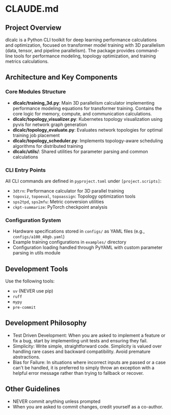 # CLAUDE.md

## Project Overview
dlcalc is a Python CLI toolkit for deep learning performance calculations and optimization, focused on transformer model training with 3D parallelism (data, tensor, and pipeline parallelism). The package provides command-line tools for performance modeling, topology optimization, and training metrics calculations.

## Architecture and Key Components

### Core Modules Structure
- **dlcalc/training_3d.py**: Main 3D parallelism calculator implementing performance modeling equations for transformer training. Contains the core logic for memory, compute, and communication calculations.
- **dlcalc/topology_visualizer.py**: Kubernetes topology visualization using pyvis for network graph generation
- **dlcalc/topology_evaluate.py**: Evaluates network topologies for optimal training job placement
- **dlcalc/topology_scheduler.py**: Implements topology-aware scheduling algorithms for distributed training
- **dlcalc/utils/**: Shared utilities for parameter parsing and common calculations

### CLI Entry Points
All CLI commands are defined in `pyproject.toml` under `[project.scripts]`:
- `3dtrn`: Performance calculator for 3D parallel training
- `topoviz`, `topoeval`, `topoassign`: Topology optimization tools
- `sps2tpd`, `sps2mfu`: Metric conversion utilities
- `ckpt-summarize`: PyTorch checkpoint analysis

### Configuration System
- Hardware specifications stored in `configs/` as YAML files (e.g., `configs/a100_40gb.yaml`)
- Example training configurations in `examples/` directory
- Configuration loading handled through PyYAML with custom parameter parsing in utils module

## Development Tools
Use the following tools:
* `uv` (NEVER use pip)
* `ruff`
* `mypy`
* `pre-commit`

## Development Philosophy
* Test Driven Development: When you are asked to implement a feature or fix a bug, start by implementing unit tests and ensuring they fail.
* Simplicity: Write simple, straightforward code. Simplicity is valued over handling rare cases and backward compatibility. Avoid premature abstractions.
* Bias for Failure: In situations where incorrect inputs are passed or a case can't be handled, it is preferred to simply throw an exception with a helpful error message rather than trying to fallback or recover.

## Other Guidelines
* NEVER commit anything unless prompted
* When you are asked to commit changes, credit yourself as a co-author.
